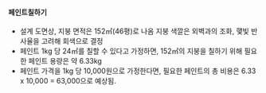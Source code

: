 #### 페인트칠하기
- 설계 도면상, 지붕 면적은 152㎡(46평)로 나옴
지붕 색깔은 외벽과의 조화, 햋빛 반사율을 고려해 회색으로 결정 
- 페인트 1kg 당 24㎡를 칠할 수 있다고 가정하면, 152㎡의 지붕을 칠하기 위해 필요한 페인트 용량은 약 6.33kg 
- 페인트 가격을 1kg 당 10,000원으로 가정한다면, 필요한 페인트의 총 비용은 6.33 x 10,000 = 63,000으로 예상됨. 
